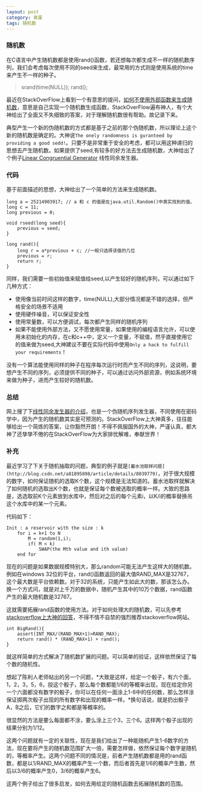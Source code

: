 ```yaml
---
layout: post
category: 臭蛋
tags: 随机数 
---
```


### 随机数

在C语言中产生随机数都是使用rand()函数，若还想每次都生成不一样的随机数序列，我们会考虑每次使用不同的seed来生成，最常用的方式则是使用系统的time来产生不一样的种子。

> srand(time(NULL));
> rand();

最近在StackOverFlow上看到一个有意思的提问，[如何不使用外部函数来生成随机数](http://stackoverflow.com/questions/15038174/generate-random-numbers-without-using-any-external-functions)，意思是自己实现一个随机数生成函数，StackOverFlow遍布神人，有个大神给出了全面又不失细致的答案，对于理解随机数很有帮助。故记录下来。

典型产生一个新的伪随机数的方式都是基于之前的那个伪随机数，所以理论上这个新的随机数是确定的。大神说`The onely randomness is guranteed by providing a good sedd!`。只要不是非常重于安全的考虑，都可以用这种递归的思想去产生随机数。如果提供了seed,有较多的好方法去生成随机数，大神给出了个例子[Linear Congruential Generator](https://en.wikipedia.org/wiki/Linear_congruential_generator) 线性同余发生器。

### 代码

基于前面描述的思想，大神给出了一个简单的方法来生成随机数。

    long a = 25214903917; // a 和 c 的值是在java.util.Random()中真实找到的值。 
    long c = 11;
    long previous = 0;

    void rseed(long seed){
        previous = seed;
    }

    long rand(){
        long r = a*previous + c; //一般只选择该值的几位
        previous = r;
        return r;
    }

同样，我们需要一些初始值来赋值给seed,以产生较好的随机序列，可以通过如下几种方式：

* 使用像当前时间这样的数字，time(NULL),大部分情况都是不错的选择，但严格安全的场景不适用
* 使用硬件噪音，可以保证安全性
* 使用常量数，可以方便调试，每次都产生同样的随机序列 
* 如果不能使用外部方法，又不愿使用常量，如果使用的编程语言允许，可以使用未初始化的内存，在c和c++中，定义一个变量，不赋值，然乎直接使用它的值来做为seed,大神建议不要在实际代码中使用`Only a hack to fulfill your requirements`！

没有一个算法能使用同样的种子在程序每次运行时而产生不同的序列，这说明，要想产生不同的序列，必须提供不同的种子，可以通过访问外部资源，例如系统环境来做为种子，进而产生较好的随机数。

### 总结

网上搜了下[线性同余发生器的介绍](http://blog.csdn.net/jinling1441/article/details/4985515)，也是一个伪随机序列发生器，不同使用在密码学中，因为产生的随机数其实是可预测的。StackOverFlow上大神真多，往往能够给出一个简炼的答案，让你豁然开朗！不得不佩服国外的大神，严谨认真，都大神了还孳孳不倦的在StackOverFlow为大家排忧解难，奉献世界！


### 补充

最近学习了下关于随机抽取的问题，典型的例子就是`[蓄水池取样问题](http://blog.csdn.net/a81895898/article/details/8039779)`，对于很大规模的数字，如何保证随机的选取K个数，这个规模是无法知道的。蓄水池取样就解决了如何随机的选取出K个数，也就是保证每个数被选取的概率一样。大致的思路是，选选取前K个元素放到水库中，然后对之后的每个元素i，以K/i的概率替换吊这个水库中的某一个元素。

代码如下：

    Init : a reservoir with the size : k
        for i = k+1 to N
            M = random(1,i);
            if( M < k)
                SWAP(the Mth value and ith value)
        end for

现在的问题是如果数据规模特别大，那么random可能无法产生这样大的随机数。例如在windows 32位的平台，rand()函数返回的最大值RAND_MAX是32767，这个最大数是平台依赖数。对于32的系统，只能产生如此大的数，那该怎么办。换一个方式问，就是对上千万的数据中，随机产生其中的10万个数据，rand函数产生的最大随机数是32767。

这就需要拓展rand函数的使用方法。对于如何处理大的随机数，可以先参考[stackoverflow上大神的回答]()，不得不情不自禁的强烈推荐stackoverflow网站。

    int BigRand(){
        assert(INT_MAX/(RAND_MAX+1)>RAND_MAX);
        return rand() * (RAND_MAX+1) + rand();
    }

就这样简单的方式解决了随机数扩展的问题。可以简单的验证，这样依然保证了每个数的随机性。

想起了陈利人老师帖出的另一个问题，*大致是这样，给定一个骰子，有六个面，1，2，3，5，6，投这个骰子，那么每个数都能1/6的等概率出现，现在给定你另一个六面都没有数字的骰子，你可以在任何一面涂上1-6中的任何数，那么怎样涂保证掷两次骰子出现的所有数字和出现的概率一样。*换句话说，就是扔出骰子A，B之后，它们的数字之和都是等概率的。

很显然的方法是要么每面都不涂，要么涂上三个3，三个6。这样两个骰子出现的结果分别为1/12。

这两个问题就有一定的关联性，现在是我们给出了一种能随机产生1-6数字的方法，现在要将产生的随机数范围扩大一倍，需要怎样做，依然保证每个数字是随机的，等概率产生。这两个问题不同的情况是，前者产生随机数都是用的rand函数，都是以1/RAND_MAX的概率产生一个数，而后者首先是1/6的概率产生数，然后以3/6的概率产生0，3/6的概率产生6。

这两个例子给出了很多启发，如何去用给定的随机函数去拓展随机数的范围。
